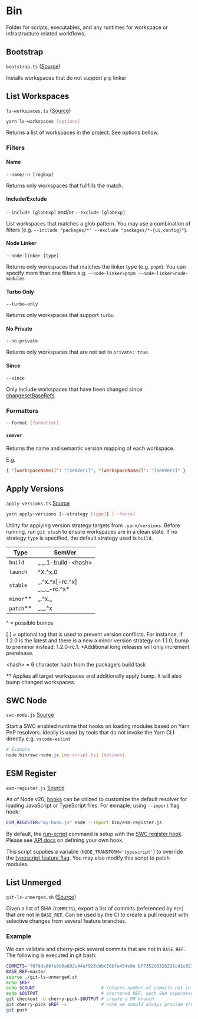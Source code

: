 # Bin

Folder for scripts, executables, and any runtimes for workspace or infrastructure related workflows.

## Bootstrap

`bootstrap.ts` ([Source](bootstrap.ts))

Installs workspaces that do not support `pnp` linker

## List Workspaces

`ls-workspaces.ts` ([Source](ls-workspaces.ts))

```sh
yarn ls-workspaces [options]
```

Returns a list of workspaces in the project. See options bellow.

### Filters

#### Name

`--name/-n [regExp]`

Returns only workspaces that fullfills the match.

#### Include/Exclude

`--include [globExp]` and/or `--exclude [globExp]`

List workspaces that matches a glob pattern. You may use a combination of filters (e.g. `--include "packages/*" --exclude "packages/*-{ui,config}"`).

#### Node Linker

`--node-linker [type]`

Returns only workspaces that matches the linker type (e.g. `pnpm`). You can specify more than one filters e.g. `--node-linker=pnpm --node-linker=node-modules`

#### Turbo Only

`--turbo-only`

Returns only workspaces that support `turbo`.

#### No Private

`--no-private`

Returns only workspaces that are not set to `private: true`.

#### Since

`--since`

Only include workspaces that have been changed since [changesetBaseRefs](https://yarnpkg.com/configuration/yarnrc#changesetBaseRefs).

### Formatters

```sh
--format [formatter]
```

#### `semver`

Returns the name and semantic version mapping of each workspace.

E.g.

```json
{ "[workspaceName1]": "[semVer1]", "[workspaceName2]": "[semVer2]" }
```

## Apply Versions

`apply-versions.ts` [Source](apply-versions.ts)

```sh
yarn apply-versions [--strategy [type]] [--force]
```

Utility for applying version strategy targets from `.yarn/versions`. Before running, run `git stash` to ensure workspaces are in a clean state. If no strategy `type` is specified, the default strategy used is `build`.

| Type        | SemVer                                 |
| ----------- | -------------------------------------- |
| `build`     | \_.\_.1-build-\<hash\>                 |
| `launch`    | ^X.^x.0                                |
| `stable`    | \_.^x.^x[-rc.^x] <br> \_.\_.\_-rc.^x\* |
| `minor`\*\* | \_.^x.\_                               |
| `patch`\*\* | \_.\_.^x                               |

^ = possible bumps

[ ] = optional tag that is used to prevent version conflicts. For instance, if 1.2.0 is the latest and there is a new a minor version strategy on 1.1.0, bump to preminor instead: 1.2.0-rc.1. \*Additional long releases will only increment prerelease.

\<hash\> = 6 character hash from the package's build task

\*\* Applies all target workspaces and additionally apply bump. It will also bump changed workspaces.

## SWC Node

`swc-node.js` [Source](swc-node.js)

Start a SWC enabled runtime that hooks on loading modules based on Yarn PnP resolvers. Ideally is used by tools that do not invoke the Yarn CLI directly e.g. `vscode-eslint`

```sh
# Example
node bin/swc-node.js [my-script.ts] [options]
```

## ESM Register

`esm-register.js` [Source](esm-register.js)

As of Node v20, [hooks](https://nodejs.org/docs/latest-v20.x/api/module.html#customization-hooks) can be utilzed to customize the default resolver for loading JavaScript or TypeScript files. For exmaple, using `--import` flag hook:

```sh
ESM_REGISTER="my-hook.js" node --import bin/esm-register.js
```

By default, the [run-script](../DEVELOPMENT.md#main-project) command is setup with the [SWC register hook](../package.json#L13). Please see [API docs](https://nodejs.org/docs/latest-v20.x/api/module.html#customization-hooks) on defining your own hook.

This script supplies a variable (`NODE_TRANSFORM='typescript'`) to override the [typescript feature flag](https://nodejs.org/docs/latest-v23.x/api/process.html#processfeaturestypescript). You may also modify this script to patch modules.

## List Unmerged

`git-ls-unmerged.sh` ([Source](git-ls-unmerged.sh))

Given a list of SHA (`COMMITS`), export a list of commits (referenced by `REF`) that are not in `BASE_REF`. Can be used by the CI to create a pull request with selective changes from several feature branches.

### Example

We can validate and cherry-pick several commits that are not in `BASE_REF`. The following is executed in git bash:

```sh
COMMITS="f67dda88fe9d0a892c44af923cbbc50bfe454e0e bf7352d6328221cd1c02104c99f57faf5be54c7d" # possible commits
BASE_REF=master                                                                             # if not declared, uses `origin/main`
source ./git-ls-unmerged.sh
echo $REF
echo $COUNT                         # returns number of commits not in BASE_REF
echo $OUTPUT                        # shortened REF, each SHA seperated by '-'
git checkout -b cherry-pick-$OUTPUT # create a PR branch
git cherry-pick $REF -x             # note we should always provide the original SHA in the commit message. The 'x' arg will handle this.
git push
```
